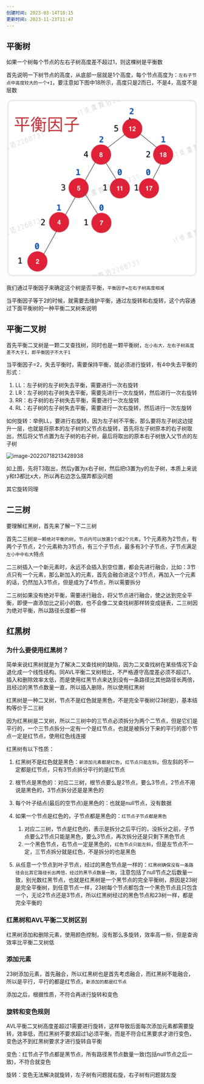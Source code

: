 ```yaml
---
创建时间: 2023-03-14T18:15
更新时间: 2023-11-23T11:47
---
```

## 平衡树

如果一个树每个节点的左右子树高度差不超过1，则这棵树是平衡数

首先说明一下树节点的高度，从底部一层就是1个高度，每个节点高度为：`左右子节点中高度较大的一个+1`，要注意如下图中18所示，高度只是2而已，不是4，高度不是层数

<img src="assets/平衡树、AVL、红黑树/image-20220718211929937.png" alt="image-20220718211929937" style="zoom:50%;" />

我们通过平衡因子来确定这个树是否平衡，`平衡因子=左右子树高度相减`

当平衡因子等于2的时候，就需要去维护平衡，通过左旋转和右旋转，这个内容通过下面平衡树的一种平衡二叉树来说明

## 平衡二叉树

首先平衡二叉树是一颗二叉查找树，同时也是一颗平衡树，`左小右大，左右子树高度差不大于1，即平衡因子不大于1`

当平衡因子=2，失去平衡时，需要保持平衡，就必须进行旋转，有4中失去平衡的形式：

1. LL：左子树的左子树失去平衡，需要进行一次右旋转
2. LR：左子树的右子树失去平衡，需要先进行一次左旋转，然后进行一次右旋转
3. RR：右子树的右子树失去平衡，需要进行一次左旋转
4. RL：右子树的左子树失去平衡，需要进行一次右旋转，然后进行一次左旋转

如何旋转：举例LL，要进行右旋转，因为左子树不平衡，那么要将左子树这边提升一层，也就是将原本的左子树的父节点右旋转，首先将左子树原本的右子树取出，然后将父节点置为左子树的右子树，最后将取出的原本右子树放入父节点的左子树

![image-20220718213428938](image-20220718213428938.png)

如上图，先将T3取出，然后y置为x右子树，然后把t3置为y的左子树，本质上来说y和t3都比x大，所以再右边怎么摆弄都没问题

其它旋转同理

## 二三树

要理解红黑树，首先来了解一下二三树

首先二三树`是一颗绝对平衡的树`，`节点内可以放置1个或2个元素`，1个元素称为2节点，有两个子节点，2个元素称为3节点，有三个子节点，最多有3个子节点，子节点满足`左小中中右大`特点

二三树插入一个新元素时，永远不会插入到空位置，都会先进行融合，比如：3节点只有一个元素，那么新加入的元素，首先会融合进这个3节点，再加入一个元素的话，仍然加入3节点，但是成为了4节点，所以需要拆分

二三树如果没有绝对平衡，需要进行融合，将父节点进行融合，使之达到完全平衡，即便一直添加比之前小的数，也不会像二叉查找树那样转变成链表，二三树因为绝对平衡，所以路径长度都一样

## 红黑树

### 为什么要使用红黑树？

简单来说红黑树就是为了解决二叉查找树的缺陷，因为二叉查找树在某些情况下会退化成一个线性结构。同AVL平衡二叉树相比，不严格遵守高度差必须不超过1，插入和删除效率太低，而是使用红黑节点来达到没有一条路径比其他路径长两倍，且经过的黑节点数量一直，所以插入删除，所以使用红黑树

红黑树是一种二叉树，节点不是红色就是黑色，不是完全平衡树(23树是)，基本结构等价于二三树

因为红黑树是二叉树，所以二三树中的三节点必须拆分为两个二节点，但是它们是平行的，一个三节点拆分一定有一个是红节点，也就是被拆分下来的平行的那个节点一定是红节点，使用红色线连接

红黑树有以下性质：

1. 红黑树不是红色就是黑色：`新添加元素都是红色`，`红节点只能左斜`，但左斜的不一定都是红节点，只有3节点拆分平行的是红节点
2. 根节点是黑色的：对应二三树，根节点要么是2节点，要么3节点，2节点不用说是黑色的，3节点拆分还是是黑色的
3. 每个叶子结点(最后的空节点)是黑色的：也就是null节点，没有数据
4. 如果一个节点是红色的，子节点都是黑色的：`红节点子节点都是黑色`
   1. 对应二三树，节点是红色的，表示是拆分之后平行的，没拆分之前，子节点要么2节点只能是黑色，要么3节点，再次拆分还是只剩下黑色节点
   2. 一个黑色节点，右节点一定是黑色的，`红色节点只能左斜`，但是左节点不一定，三节点拆分就是红色，不是拆分的也是黑色

5. 从任意一个节点到叶子节点，经过的黑色节点是一样的：`红黑树确保没有一条路径会比其它路径长出两倍，经过的黑节点数量一致`，注意包括了null节点之后数量一致，别光数红黑节点，也就是红黑树是一个黑节点的完全平衡树，原因是23树是完全平衡树，到任意节点一样，23树每个节点都包含一个黑色节点且只包含一个，无论2节点还是3节点，所以红黑树经过的黑色节点和23树一样，都是完全平衡的

### 红黑树和AVL平衡二叉树区别

红黑树添加和删除元素，使用颜色控制，没有那么多旋转，效率高一些，但是查询效率比平衡二叉树低

### 添加元素

23树添加元素，首先融合，所以红黑树也是首先考虑融合，而红黑树不能融合，所以是平行，平行的都是红节点，`新添加的都是红节点`

添加之后，根据性质，不符合再进行旋转和变色

### 旋转和变色规则

AVL平衡二叉树高度差超过1需要进行旋转，这样导致后面每次添加元素都需要旋转，效率低，而红黑树不要求超过1必须平衡，而是不符合红黑要求才进行变色，变色达不到红黑树要求才进行旋转自平衡

变色：红节点子节点都是黑节点，所有路径黑节点数量一致(包括null节点之后一致)，不符合就变色

旋转：变色无法解决就旋转，左子树有问题就右旋，右子树有问题就左旋